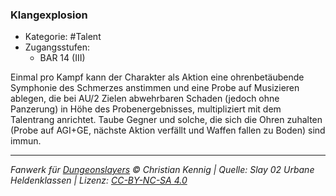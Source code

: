 <!---
Dies ist ein Fanwerk für DUNGEONSLAYERS © von Christian Kennig

Quellen:      [Slay 02 Urbane Heldenklassen](https://www.f-space.de/ds4/downloads.html)
              [Talentbeschreibungen](https://www.f-space.de/ds4/tools-talentcards.html)
License:      [CC-BY-NC-SA 4.0](https://creativecommons.org/licenses/by-nc-sa/4.0/deed.de)
Richtlinien:  [Fanwerkrichtlinien](https://www.dungeonslayers.net/fanwerk-richtlinien/)
Autor:        Zauberlehrling
-->

### Klangexplosion

- Kategorie: #Talent
- Zugangsstufen:
  - BAR 14 (III)

Einmal pro Kampf kann der Charakter als Aktion eine ohrenbetäubende Symphonie des Schmerzes anstimmen und eine Probe auf Musizieren ablegen, die bei AU/2 Zielen abwehrbaren Schaden (jedoch ohne Panzerung) in Höhe des Probenergebnisses, multipliziert mit dem Talentrang anrichtet. Taube Gegner und solche, die sich die Ohren zuhalten (Probe auf AGI+GE, nächste Aktion verfällt und Waffen fallen zu Boden) sind immun.

---

_Fanwerk für [Dungeonslayers](https://www.dungeonslayers.net/) © Christian Kennig | Quelle: Slay 02 Urbane Heldenklassen | Lizenz: [CC-BY-NC-SA 4.0](https://creativecommons.org/licenses/by-nc-sa/4.0/deed.de)_
